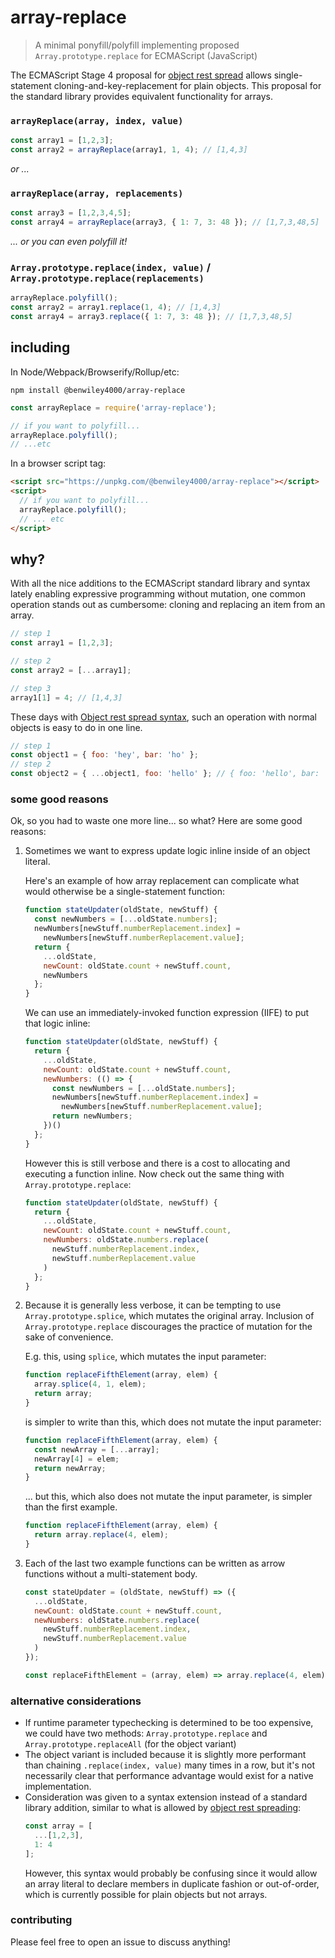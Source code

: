 # array-replace

> A minimal ponyfill/polyfill implementing proposed `Array.prototype.replace` for ECMAScript (JavaScript)

The ECMAScript Stage 4 proposal for [object rest spread](https://github.com/tc39/proposal-object-rest-spread) allows single-statement cloning-and-key-replacement for plain objects. This proposal for the standard library provides equivalent functionality for arrays.

### `arrayReplace(array, index, value)`

```js
const array1 = [1,2,3];
const array2 = arrayReplace(array1, 1, 4); // [1,4,3]
```

*or ...*

### `arrayReplace(array, replacements)`

```js
const array3 = [1,2,3,4,5];
const array4 = arrayReplace(array3, { 1: 7, 3: 48 }); // [1,7,3,48,5]
```

*... or you can even polyfill it!*

### `Array.prototype.replace(index, value)` / `Array.prototype.replace(replacements)`

```js
arrayReplace.polyfill();
const array2 = array1.replace(1, 4); // [1,4,3]
const array4 = array3.replace({ 1: 7, 3: 48 }); // [1,7,3,48,5]
```

## including

In Node/Webpack/Browserify/Rollup/etc:

```console
npm install @benwiley4000/array-replace
```

```js
const arrayReplace = require('array-replace');

// if you want to polyfill...
arrayReplace.polyfill();
// ...etc
```

In a browser script tag:

```html
<script src="https://unpkg.com/@benwiley4000/array-replace"></script>
<script>
  // if you want to polyfill...
  arrayReplace.polyfill();
  // ... etc
</script>
```

## why?

With all the nice additions to the ECMAScript standard library and syntax lately enabling expressive programming without mutation, one common operation stands out as cumbersome: cloning and replacing an item from an array.

```js
// step 1
const array1 = [1,2,3];

// step 2
const array2 = [...array1];

// step 3
array1[1] = 4; // [1,4,3]
```

These days with [Object rest spread syntax](https://github.com/tc39/proposal-object-rest-spread), such an operation with normal objects is easy to do in one line.

```js
// step 1
const object1 = { foo: 'hey', bar: 'ho' };
// step 2
const object2 = { ...object1, foo: 'hello' }; // { foo: 'hello', bar: 'ho' }
```

### some good reasons

Ok, so you had to waste one more line... so what? Here are some good reasons:

1. Sometimes we want to express update logic inline inside of an object literal.

    Here's an example of how array replacement can complicate what would otherwise be a single-statement function:
    ```js
    function stateUpdater(oldState, newStuff) {
      const newNumbers = [...oldState.numbers];
      newNumbers[newStuff.numberReplacement.index] =
        newNumbers[newStuff.numberReplacement.value];
      return {
        ...oldState,
        newCount: oldState.count + newStuff.count,
        newNumbers
      };
    }
    ```
    We can use an immediately-invoked function expression (IIFE) to put that logic inline:
    ```js
    function stateUpdater(oldState, newStuff) {
      return {
        ...oldState,
        newCount: oldState.count + newStuff.count,
        newNumbers: (() => {
          const newNumbers = [...oldState.numbers];
          newNumbers[newStuff.numberReplacement.index] =
            newNumbers[newStuff.numberReplacement.value];
          return newNumbers;
        })()
      };
    }
    ```
    However this is still verbose and there is a cost to allocating and executing a function inline.
    Now check out the same thing with `Array.prototype.replace`:
    ```js
    function stateUpdater(oldState, newStuff) {
      return {
        ...oldState,
        newCount: oldState.count + newStuff.count,
        newNumbers: oldState.numbers.replace(
          newStuff.numberReplacement.index,
          newStuff.numberReplacement.value
        )
      };
    }
    ```

2. Because it is generally less verbose, it can be tempting to use `Array.prototype.splice`, which mutates the original array. Inclusion of `Array.prototype.replace` discourages the practice of mutation for the sake of convenience.

    E.g. this, using `splice`, which mutates the input parameter:
    ```js
    function replaceFifthElement(array, elem) {
      array.splice(4, 1, elem);
      return array;
    }
    ```
    is simpler to write than this, which does not mutate the input parameter:
    ```js
    function replaceFifthElement(array, elem) {
      const newArray = [...array];
      newArray[4] = elem;
      return newArray;
    }
    ```
    ... but this, which also does not mutate the input parameter, is simpler than the first example.
    ```js
    function replaceFifthElement(array, elem) {
      return array.replace(4, elem);
    }
    ```

3. Each of the last two example functions can be written as arrow functions without a multi-statement body.

    ```js
    const stateUpdater = (oldState, newStuff) => ({
      ...oldState,
      newCount: oldState.count + newStuff.count,
      newNumbers: oldState.numbers.replace(
        newStuff.numberReplacement.index,
        newStuff.numberReplacement.value
      )
    });

    const replaceFifthElement = (array, elem) => array.replace(4, elem);
    ```

### alternative considerations

* If runtime parameter typechecking is determined to be too expensive, we could have two methods: `Array.prototype.replace` and `Array.prototype.replaceAll` (for the object variant)
* The object variant is included because it is slightly more performant than chaining `.replace(index, value)` many times in a row, but it's not necessarily clear that performance advantage would exist for a native implementation.
* Consideration was given to a syntax extension instead of a standard library addition, similar to what is allowed by [object rest spreading](https://github.com/tc39/proposal-object-rest-spread):
    ```js
    const array = [
      ...[1,2,3],
      1: 4
    ];
    ```
    However, this syntax would probably be confusing since it would allow an array literal to declare members in duplicate fashion or out-of-order, which is currently possible for plain objects but not arrays.

### contributing

Please feel free to open an issue to discuss anything!
